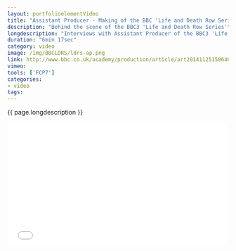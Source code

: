 ```yaml
---
layout: portfolioelementVideo
title: "Assistant Producer - Making of the BBC 'Life and Death Row Series'"
description: "Behind the scene of the BBC3 'Life and Death Row Series'"
longdescription: "Interviews with Assistant Producer of the BBC3 'Life and Death Row Series', to gain an insight into the making of observational documentaries at the BBC, for the BBC Academy, College of Production."
duration: "6min 17sec"
category: video
image: /img/BBCLDRS/ldrs-ap.png
link: http://www.bbc.co.uk/academy/production/article/art20141125150646784
vimeo: 
tools: ['FCP7']
categories: 
- video
tags:
---
```

 {{ page.longdescription }}

<div class="videoWrapper">
<iframe src="//player.vimeo.com/video/{{ page.vimeo }}?title=0&amp;byline=0&amp;portrait=0" width="500" height="281" frameborder="0" webkitallowfullscreen mozallowfullscreen allowfullscreen></iframe>
</div>
